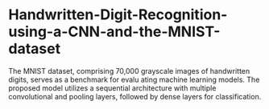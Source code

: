 # Handwritten-Digit-Recognition-using-a-CNN-and-the-MNIST-dataset
The MNIST dataset, comprising 70,000 grayscale  images of handwritten digits, serves as a benchmark for evalu ating machine learning models. The proposed model utilizes a  sequential architecture with multiple convolutional and pooling  layers, followed by dense layers for classification. 

